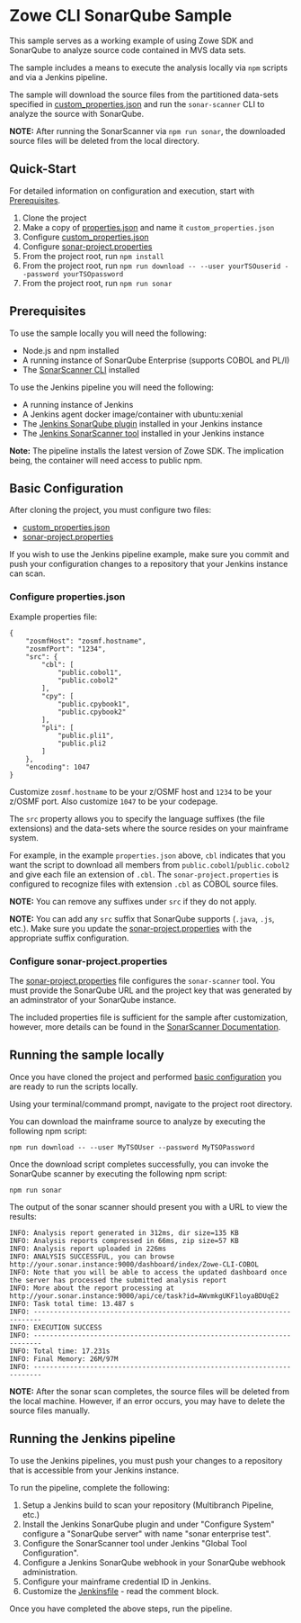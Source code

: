 # Zowe CLI SonarQube Sample
This sample serves as a working example of using Zowe SDK and SonarQube to analyze source code contained in MVS data sets. 

The sample includes a means to execute the analysis locally via `npm` scripts and via a Jenkins pipeline.

The sample will download the source files from the partitioned data-sets specified in [custom_properties.json](./custom_properties.json) and run the `sonar-scanner` CLI to analyze the source with SonarQube.

**NOTE:** After running the SonarScanner via `npm run sonar`, the downloaded source files will be deleted from the local directory.

## Quick-Start
For detailed information on configuration and execution, start with [Prerequisites](#Prerequisites).

1. Clone the project
2. Make a copy of [properties.json](./properties.json) and name it `custom_properties.json`
3. Configure [custom_properties.json](./custom_properties.json)
4. Configure [sonar-project.properties](./sonar-project.properties)
5. From the project root, run `npm install`
6. From the project root, run `npm run download -- --user yourTSOuserid --password yourTSOpassword`
7. From the project root, run `npm run sonar`

## Prerequisites
To use the sample locally you will need the following:
- Node.js and npm installed
- A running instance of SonarQube Enterprise (supports COBOL and PL/I) 
- The [SonarScanner CLI](https://docs.sonarqube.org/latest/analysis/scan/sonarscanner/) installed

To use the Jenkins pipeline you will need the following:
- A running instance of Jenkins 
- A Jenkins agent docker image/container with ubuntu:xenial 
- The [Jenkins SonarQube plugin](https://docs.sonarqube.org/latest/analysis/scan/sonarscanner-for-jenkins/) installed in your Jenkins instance
- The [Jenkins SonarScanner tool](https://docs.sonarqube.org/latest/analysis/scan/sonarscanner-for-jenkins/) installed in your Jenkins instance 

**Note:** The pipeline installs the latest version of Zowe SDK. The implication being, the container will need access to public npm.

## Basic Configuration
After cloning the project, you must configure two files:
- [custom_properties.json](./custom_properties.json)
- [sonar-project.properties](./sonar-project.properties)

If you wish to use the Jenkins pipeline example, make sure you commit and push your configuration changes to a repository that your Jenkins instance can scan.

### Configure properties.json
Example properties file:
```
{
    "zosmfHost": "zosmf.hostname",
    "zosmfPort": "1234",
    "src": {
        "cbl": [
            "public.cobol1",
            "public.cobol2"
        ],
        "cpy": [
            "public.cpybook1",
            "public.cpybook2"
        ],
        "pli": [
            "public.pli1",
            "public.pli2
        ]
    },
    "encoding": 1047
}
```

Customize `zosmf.hostname` to be your z/OSMF host and `1234` to be your z/OSMF port. Also customize `1047` to be your codepage.

The `src` property allows you to specify the language suffixes (the file extensions) and the data-sets where the source resides on your mainframe system.

For example, in the example `properties.json` above, `cbl` indicates that you want the script to download all members from `public.cobol1`/`public.cobol2` and give each file an extension of `.cbl`. The `sonar-project.properties` is configured to recognize files with extension `.cbl` as COBOL source files.

**NOTE:** You can remove any suffixes under `src` if they do not apply. 

**NOTE:** You can add any `src` suffix that SonarQube supports (`.java`, `.js`, etc.). Make sure you update the [sonar-project.properties](./sonar-project.properties) with the appropriate suffix configuration. 

### Configure sonar-project.properties
The [sonar-project.properties](./sonar-project.properties) file configures the `sonar-scanner` tool. You must provide the SonarQube URL and the project key that was generated by an adminstrator of your SonarQube instance. 

The included properties file is sufficient for the sample after customization, however, more details can be found in the [SonarScanner Documentation](https://docs.sonarqube.org/latest/analysis/scan/sonarscanner/).

## Running the sample locally
Once you have cloned the project and performed [basic configuration](#Basic-Configuration) you are ready to run the scripts locally.

Using your terminal/command prompt, navigate to the project root directory.

You can download the mainframe source to analyze by executing the following npm script:
```
npm run download -- --user MyTSOUser --password MyTSOPassword
```

Once the download script completes successfully, you can invoke the SonarQube scanner by executing the following npm script:
```
npm run sonar
```

The output of the sonar scanner should present you with a URL to view the results:
```
INFO: Analysis report generated in 312ms, dir size=135 KB
INFO: Analysis reports compressed in 66ms, zip size=57 KB
INFO: Analysis report uploaded in 226ms
INFO: ANALYSIS SUCCESSFUL, you can browse http://your.sonar.instance:9000/dashboard/index/Zowe-CLI-COBOL
INFO: Note that you will be able to access the updated dashboard once the server has processed the submitted analysis report
INFO: More about the report processing at http://your.sonar.instance:9000/api/ce/task?id=AWvmkgUKF1loyaBDUqE2
INFO: Task total time: 13.487 s
INFO: ------------------------------------------------------------------------
INFO: EXECUTION SUCCESS
INFO: ------------------------------------------------------------------------
INFO: Total time: 17.231s
INFO: Final Memory: 26M/97M
INFO: ------------------------------------------------------------------------
```

**NOTE:** After the sonar scan completes, the source files will be deleted from the local machine. However, if an error occurs, you may have to delete the source files manually.

## Running the Jenkins pipeline
To use the Jenkins pipelines, you must push your changes to a repository that is accessible from your Jenkins instance.

To run the pipeline, complete the following:
1. Setup a Jenkins build to scan your repository (Multibranch Pipeline, etc.)
2. Install the Jenkins SonarQube plugin and under "Configure System" configure a "SonarQube server" with name "sonar enterprise test".
3. Configure the SonarScanner tool under Jenkins "Global Tool Configuration". 
4. Configure a Jenkins SonarQube webhook in your SonarQube webhook administration.
5. Configure your mainframe credential ID in Jenkins.
6. Customize the [Jenkinsfile](./Jenkinsfile) - read the comment block.

Once you have completed the above steps, run the pipeline.